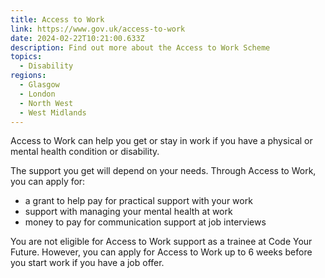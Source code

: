 ```yaml
---
title: Access to Work
link: https://www.gov.uk/access-to-work
date: 2024-02-22T10:21:00.633Z
description: Find out more about the Access to Work Scheme
topics:
  - Disability
regions:
  - Glasgow
  - London
  - North West
  - West Midlands
---
```

Access to Work can help you get or stay in work if you have a physical or mental health condition or disability.

The support you get will depend on your needs. Through Access to Work, you can apply for:

* a grant to help pay for practical support with your work
* support with managing your mental health at work
* money to pay for communication support at job interviews

You are not eligible for Access to Work support as a trainee at Code Your Future. However, you can apply for Access to Work up to 6 weeks before you start work if you have a job offer.

